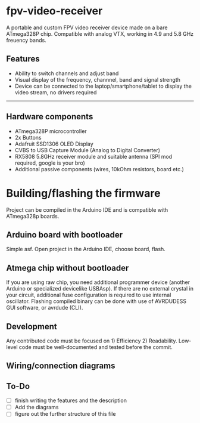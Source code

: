 # fpv-video-receiver
A portable and custom FPV video receiver device made on a bare ATmega328P chip.
Compatible with analog VTX, working in 4.9 and 5.8 GHz freuency bands.

## Features 
- Ability to switch channels and adjust band 
- Visual display of the frequency, channnel, band and signal strength
- Device can be connected to the laptop/smartphone/tablet to display the video stream, no drivers required

------

## Hardware components
- ATmega328P microcontroller
- 2x Buttons
- Adafruit SSD1306 OLED Display
- CVBS to USB Capture Module (Analog to Digital Converter)
- RX5808 5.8GHz receiver module and suitable antenna (SPI mod required, google is your bro)
- Additional passive components (wires, 10kOhm resistors, board etc.)

# Building/flashing the firmware
Project can be compiled in the Arduino IDE and is compatible with ATmega328p boards.

## Arduino board with bootloader
Simple asf. Open project in the Arduino IDE, choose board, flash.

## Atmega chip without bootloader
If you are using raw chip, you need additional programmer device (another Arduino or specialized devicelike USBAsp). 
If there are no external crystal in your circuit, additional fuse configuration is required to use internal oscillator.
Flashing compiled binary can be done with use of AVRDUDESS GUI software, or avrdude (CLI).

## Development
Any contributed code must be focused on 1) Efficiency 2) Readability. 
Low-level code must be well-documented and tested before the commit.

## Wiring/connection diagrams 

## To-Do
- [ ] finish writing the features and the description
- [ ] Add the diagrams
- [ ] figure out the further structure of this file 
